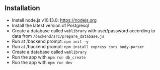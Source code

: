 ## Installation

* Install node.js v10.13.0: https://nodejs.org​
* Install the latest version of Postgresql
* Create a database called `weblibrary` with user/password according to data from `/backend/src/prepare_database.js`
* Run at /backend prompt: `npm init –y`
* Run at /backend prompt: `npm install express cors body-parser`
* Create a database called `weblibrary`
* Run the app with `npm run db_create`
* Run the app with `npm run dev`

